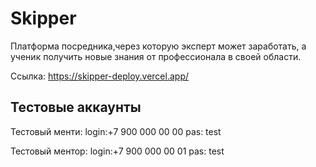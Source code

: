 # Skipper

Платформа посредника,через которую эксперт может заработать, а ученик получить новые знания от профессионала в своей области.

Ссылка: https://skipper-deploy.vercel.app/

## Тестовые аккаунты

Тестовый менти: login:+7 900 000 00 00 pas: test

Тестовый ментор: login:+7 900 000 00 01 pas: test
